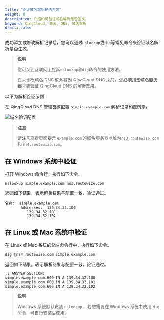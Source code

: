 ```yaml
---
title: "验证域名解析是否生效"
weight: 8
description: 介绍如何验证域名解析是否生效。
keyword: QingCloud, 青云, DNS, 域名解析
draft: false
---
```


成功添加或修改解析记录后，您可以通过`nslookup`或`dig`等常见命令来验证域名解析是否生效。

> **说明**
>
> 您可以到互联网上搜索`nslookup`和`dig`命令的使用方法。
>
> 在未修改域名 DNS 服务器到 QingCloud DNS 之前，您**必须指定域名服务器**才能验证 QingCloud DNS 的解析效果。

以下为解析验证示例：

在 QingCloud DNS 管理面板配置 `simple.example.com` 解析记录如图所示。

![域名验证配置](../../../_images/dns_rr_1.png)

> **注意**
>
> 请注意查看页面提示 `example.com` 的域名服务器地址为`ns3.routewize.com` 和 `ns4.routewize.com`。

## 在 Windows 系统中验证

打开 Windows 命令行，执行如下命令。

`nslookup simple.example.com ns3.routewize.com`

返回如下结果，表示解析结果与配置一致，验证通过。

```nslookup
名称:  simple.example.com
       Addresses:  139.34.32.100
          139.34.32.101
          139.34.32.102
```

## 在 Linux 或 Mac 系统中验证

在 Linux 或 Mac 系统的终端命令行中，执行如下命令。

`dig @ns4.routewize.com simple.example.com`

返回如下结果，表示解析结果与配置一致，验证通过。

```dig
;; ANSWER SECTION:
simple.example.com.600 IN A 139.34.32.100
simple.example.com.600 IN A 139.34.32.101
simple.example.com.600 IN A 139.34.32.102
```
> **说明**
>
> Windows 系统默认安装 `nslookup` ，若您需要在 Windows 系统中使用 `dig` 命令，可自行安装后使用。

